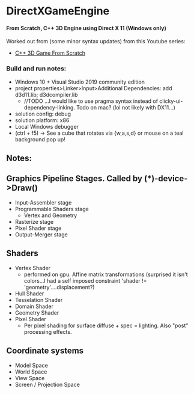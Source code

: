 # DirectXGameEngine
#### From Scratch, C++ 3D Engine using Direct X 11 (Windows only)

Worked out from (some minor syntax updates) from this Youtube series: 
- [C++ 3D Game From Scratch](https://www.youtube.com/watch?v=ssGka-bSTvQ&list=PLv8DnRaQOs5-ST_VDqgbbMRtzMtpK36Hy)


###  Build and run notes: 
- Windows 10 + Visual Studio 2019 community edition
- project properties>Linker>Input>Additional Dependencies: add d3d11.lib; d3dcompiler.lib
    - //TODO ...I would like to use pragma syntax instead of clicky-ui-dependency-linking. Todo on mac? (lol not likely with DX11...)
- solution config: debug
- solution platform: x86
- Local Windows debugger
- (ctrl + f5) -> See a cube that rotates via {w,a,s,d} or mouse on a teal background pop up!


## Notes:

## Graphics Pipeline Stages. Called by (*)-device->Draw()
- Input-Assembler stage
- Programmable Shaders stage
    - Vertex and Geometry
- Rasterize stage
- Pixel Shader stage
- Output-Merger stage

## Shaders
- Vertex Shader
    - performed on gpu. Affine matrix transformations (surprised it isn't colors...I had a self imposed constraint 'shader != 'geometry'....displacement?)
- Hull Shader
- Tesselation Shader
- Domain Shader
- Geometry Shader
- Pixel Shader
    - Per pixel shading for surface diffuse + spec = lighting. Also "post" processing effects.

## Coordinate systems
- Model Space
- World Space
- View Space
- Screen / Projection Space